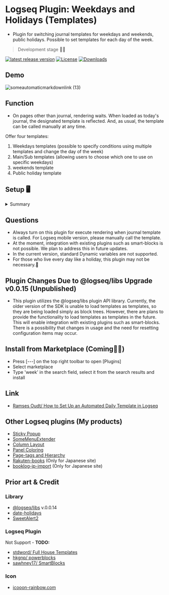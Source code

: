 # Logseq Plugin: Weekdays and Holidays (Templates)

- Plugin for switching journal templates for weekdays and weekends, public holidays. Possible to set templates for each day of the week.

> Development stage 👷🚧

[![latest release version](https://img.shields.io/github/v/release/YU000jp/logseq-plugin-weekdays-and-weekends)](https://github.com/YU000jp/logseq-plugin-weekdays-and-weekends/releases)
[![License](https://img.shields.io/github/license/YU000jp/logseq-plugin-weekdays-and-weekends?color=blue)](https://github.com/YU000jp/logseq-plugin-weekdays-and-weekends/LICENSE)
[![Downloads](https://img.shields.io/github/downloads/YU000jp/logseq-plugin-weekdays-and-weekends/total.svg)](https://github.com/YU000jp/logseq-plugin-weekdays-and-weekends/releases)

## Demo

![someautomaticmarkdownlink (13)](https://user-images.githubusercontent.com/111847207/235460001-a731d9eb-8b45-4c55-8789-d73e24bb655a.gif)

## Function

- On pages other than journal, rendering waits. When loaded as today's journal, the designated template is reflected. And, as usual, the template can be called manually at any time.

Offer four templates:

1. Weekdays templates (possible to specify conditions using multiple templates and change the day of the week)
1. Main/Sub templates (allowing users to choose which one to use on specific weekdays)
1. weekends template
1. Public holiday template

## Setup 🖥️

<details><summary>Summary</summary>

1. Edit config.edn and replace (Press [---] on the top right toolbar to open [Settings])

```text
 :default-templates
{:journals "Journal"}
```

![スクリーンショット 2023-05-01 225619](https://user-images.githubusercontent.com/111847207/235462277-dd42adda-713c-4d21-abb6-5c25e585ab2c.png)
 > Be found around the 20th line.

2. Build templates

- Open templates page or any. Execute a slash command. `Create sample for weekdays renderer`
  
![image](https://user-images.githubusercontent.com/111847207/235462948-8a18ad6e-c0e1-4839-a7b2-a4b436cfc6b3.png)
> In the sample, 4 templates be created.

3. Edit Templates

- Contents of templates is free spaces and open to interpretation by you. By right-clicking on the bullet, a context menu will appear, allowing you to select the color and font size.

4. Perform check

- As usual, possible to either wait for the date to change or delete the current day's journal. To delete it, right-click on the date title and select "Delete" from the context menu. Make a copy in advance, as current journal page be deleted.

5. Change to specific days of the week (Option)

   Open the page that was built. Click on the area to the right of WAITING labels to edit the renderer.
   1. Specify days of week in 3 letters like "Sun" and separate them with an "&". And possible to select 'All'. This is for bundling templates together.
   1. It is possible to replicate renderers, not limited to Template-A and Template-B. And manually change the names of Template-A and Template-B as they are just names of the templates. A block can have a maximum of seven renderings, but if the weekdays overlap, only one of them will be executed. During runtime, the block with renderings be removed.

 ![someautomaticmarkdownlink (14)](https://user-images.githubusercontent.com/111847207/235461336-8e7db7bf-a29a-4796-8599-5ecf659b8d67.gif)

 6. Open plugin settings
 
- By default, two options are turned off.
 
![image](https://user-images.githubusercontent.com/111847207/235469056-e5fd49e0-9b3d-4af9-bff9-5eabcd93c399.png)
 
</details>

## Questions

- Always turn on this plugin for execute rendering when journal template is called. For Logseq mobile version, please manually call the template.
- At the moment, integration with existing plugins such as smart-blocks is not possible. We plan to address this in future updates.
- In the current version, standard Dynamic variables are not supported.
- For those who live every day like a holiday, this plugin may not be necessary.🤣

## Plugin Changes Due to @logseq/libs Upgrade v0.0.15 (Unpublished)

- This plugin utilizes the @logseq/libs plugin API library. Currently, the older version of the SDK is unable to load templates as templates, so they are being loaded simply as block trees. However, there are plans to provide the functionality to load templates as templates in the future. This will enable integration with existing plugins such as smart-blocks. There is a possibility that changes in usage and the need for resetting configuration items may occur.

## Install from Marketplace (Coming👷🚧)

- Press [---] on the top right toolbar to open [Plugins]
- Select marketplace
- Type 'week' in the search field, select it from the search results and install

## Link

- [Ramses Oudt/ How to Set Up an Automated Daily Template in Logseq](https://thinkstack.club/how-to-set-up-an-automated-daily-template-in-logseq/)

## Other Logseq plugins (My products)

- [Sticky Popup](https://github.com/YU000jp/logseq-plugin-sticky-popup)
- [SomeMenuExtender](https://github.com/YU000jp/logseq-plugin-some-menu-extender)
- [Column Layout](https://github.com/YU000jp/Logseq-column-Layout)
- [Panel Coloring](https://github.com/YU000jp/logseq-plugin-panel-coloring)
- [Page-tags and Hierarchy](https://github.com/YU000jp/logseq-page-tags-and-hierarchy)
- [Rakuten-books](https://github.com/YU000jp/logseq-plugin-rakuten-books) (Only for Japanese site)
- [booklog-jp-import](https://github.com/YU000jp/logseq-plugin-booklog-jp-import) (Only for Japanese site)

## Prior art & Credit

### Library

- [@logseq/libs](https://logseq.github.io/plugins/) v.0.0.14
- [date-holidays](https://github.com/commenthol/date-holidays)
- [SweetAlert2](https://sweetalert2.github.io/)

### Logseq Plugin

Not Support - **TODO:**
- [stdword/ Full House Templates](https://github.com/stdword/logseq13-full-house-plugin)
- [hkgnp/ powerblocks](https://github.com/hkgnp/logseq-powerblocks-plugin)
- [sawhney17/ SmartBlocks](https://github.com/sawhney17/logseq-smartblocks)

### Icon

- [icooon-rainbow.com](https://icon-rainbow.com/%e3%82%a4%e3%83%93%e3%82%ad%e3%82%92%e3%81%8b%e3%81%84%e3%81%a6%e5%af%9d%e3%81%a6%e3%82%8b%e4%ba%ba%e3%81%ae%e3%82%a2%e3%82%a4%e3%82%b3%e3%83%b3%e7%b4%a0%e6%9d%90/)
